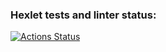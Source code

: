 ### Hexlet tests and linter status:
[![Actions Status](https://github.com/Jeleshka321/java-project-61/actions/workflows/hexlet-check.yml/badge.svg)](https://github.com/Jeleshka321/java-project-61/actions)
